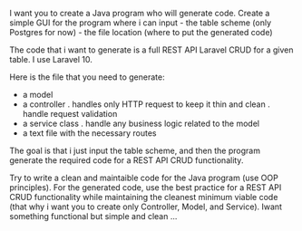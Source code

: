 I want you to create a Java program who will generate code.
Create a simple GUI for the program where i can input 
    - the table scheme (only Postgres for now)
    - the file location (where to put the generated code)

The code that i want to generate is a full REST API Laravel CRUD for a given table.
I use Laravel 10.

Here is the file that you need to generate: 
- a model
- a controller
    . handles only HTTP request to keep it thin and clean
    . handle request validation 
- a service class
    . handle any business logic related to the model
- a text file with the necessary routes 

The goal is that i just input the table scheme, and then the program generate the required code for a REST API CRUD functionality.

Try to write a clean and maintaible code for the Java program (use OOP principles).
For the generated code, use the best practice for a REST API CRUD functionality while maintaining the cleanest minimum viable code (that why i want you to create only Controller, Model, and Service). Iwant something functional but simple and clean ...